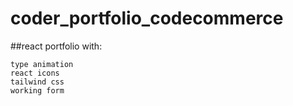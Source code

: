 # coder_portfolio_codecommerce

##react portfolio
with:
```
type animation
react icons
tailwind css
working form
```